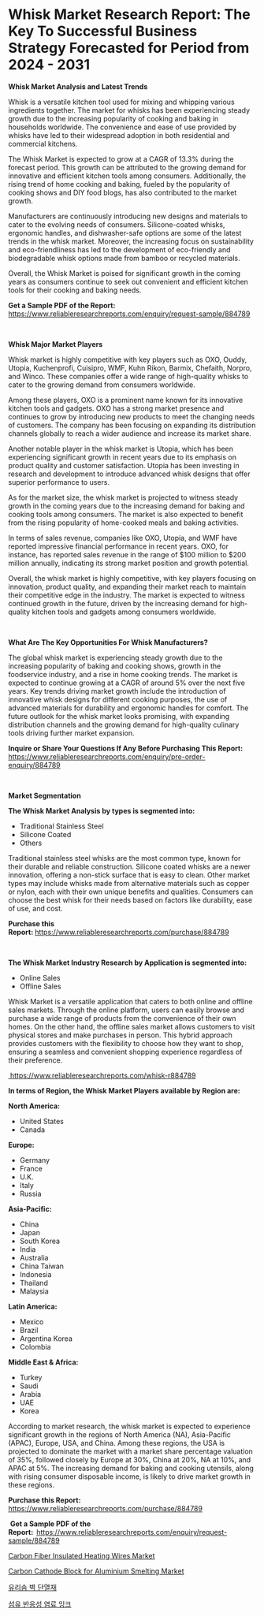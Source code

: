 <p><h1>Whisk Market Research Report: The Key To Successful Business Strategy Forecasted for Period from 2024 - 2031</h1></p><p><strong>Whisk Market Analysis and Latest Trends</strong></p>
<p><p>Whisk is a versatile kitchen tool used for mixing and whipping various ingredients together. The market for whisks has been experiencing steady growth due to the increasing popularity of cooking and baking in households worldwide. The convenience and ease of use provided by whisks have led to their widespread adoption in both residential and commercial kitchens.</p><p>The Whisk Market is expected to grow at a CAGR of 13.3% during the forecast period. This growth can be attributed to the growing demand for innovative and efficient kitchen tools among consumers. Additionally, the rising trend of home cooking and baking, fueled by the popularity of cooking shows and DIY food blogs, has also contributed to the market growth.</p><p>Manufacturers are continuously introducing new designs and materials to cater to the evolving needs of consumers. Silicone-coated whisks, ergonomic handles, and dishwasher-safe options are some of the latest trends in the whisk market. Moreover, the increasing focus on sustainability and eco-friendliness has led to the development of eco-friendly and biodegradable whisk options made from bamboo or recycled materials.</p><p>Overall, the Whisk Market is poised for significant growth in the coming years as consumers continue to seek out convenient and efficient kitchen tools for their cooking and baking needs.</p></p>
<p><strong>Get a Sample PDF of the Report:&nbsp;</strong> <a href="https://www.reliableresearchreports.com/enquiry/request-sample/884789">https://www.reliableresearchreports.com/enquiry/request-sample/884789</a></p>
<p>&nbsp;</p>
<p><strong>Whisk Major Market Players</strong></p>
<p><p>Whisk market is highly competitive with key players such as OXO, Ouddy, Utopia, Kuchenprofi, Cuisipro, WMF, Kuhn Rikon, Barmix, Chefaith, Norpro, and Winco. These companies offer a wide range of high-quality whisks to cater to the growing demand from consumers worldwide.</p><p>Among these players, OXO is a prominent name known for its innovative kitchen tools and gadgets. OXO has a strong market presence and continues to grow by introducing new products to meet the changing needs of customers. The company has been focusing on expanding its distribution channels globally to reach a wider audience and increase its market share.</p><p>Another notable player in the whisk market is Utopia, which has been experiencing significant growth in recent years due to its emphasis on product quality and customer satisfaction. Utopia has been investing in research and development to introduce advanced whisk designs that offer superior performance to users.</p><p>As for the market size, the whisk market is projected to witness steady growth in the coming years due to the increasing demand for baking and cooking tools among consumers. The market is also expected to benefit from the rising popularity of home-cooked meals and baking activities.</p><p>In terms of sales revenue, companies like OXO, Utopia, and WMF have reported impressive financial performance in recent years. OXO, for instance, has reported sales revenue in the range of $100 million to $200 million annually, indicating its strong market position and growth potential.</p><p>Overall, the whisk market is highly competitive, with key players focusing on innovation, product quality, and expanding their market reach to maintain their competitive edge in the industry. The market is expected to witness continued growth in the future, driven by the increasing demand for high-quality kitchen tools and gadgets among consumers worldwide.</p></p>
<p>&nbsp;</p>
<p><strong>What Are The Key Opportunities For Whisk Manufacturers?</strong></p>
<p><p>The global whisk market is experiencing steady growth due to the increasing popularity of baking and cooking shows, growth in the foodservice industry, and a rise in home cooking trends. The market is expected to continue growing at a CAGR of around 5% over the next five years. Key trends driving market growth include the introduction of innovative whisk designs for different cooking purposes, the use of advanced materials for durability and ergonomic handles for comfort. The future outlook for the whisk market looks promising, with expanding distribution channels and the growing demand for high-quality culinary tools driving further market expansion.</p></p>
<p><strong>Inquire or Share Your Questions If Any Before Purchasing This Report:</strong> <a href="https://www.reliableresearchreports.com/enquiry/pre-order-enquiry/884789">https://www.reliableresearchreports.com/enquiry/pre-order-enquiry/884789</a></p>
<p>&nbsp;</p>
<p><strong>Market Segmentation</strong></p>
<p><strong>The Whisk Market Analysis by types is segmented into:</strong></p>
<p><ul><li>Traditional Stainless Steel</li><li>Silicone Coated</li><li>Others</li></ul></p>
<p><p>Traditional stainless steel whisks are the most common type, known for their durable and reliable construction. Silicone coated whisks are a newer innovation, offering a non-stick surface that is easy to clean. Other market types may include whisks made from alternative materials such as copper or nylon, each with their own unique benefits and qualities. Consumers can choose the best whisk for their needs based on factors like durability, ease of use, and cost.</p></p>
<p><strong>Purchase this Report:&nbsp;</strong><a href="https://www.reliableresearchreports.com/purchase/884789">https://www.reliableresearchreports.com/purchase/884789</a></p>
<p>&nbsp;</p>
<p><strong>The Whisk Market Industry Research by Application is segmented into:</strong></p>
<p><ul><li>Online Sales</li><li>Offline Sales</li></ul></p>
<p><p>Whisk Market is a versatile application that caters to both online and offline sales markets. Through the online platform, users can easily browse and purchase a wide range of products from the convenience of their own homes. On the other hand, the offline sales market allows customers to visit physical stores and make purchases in person. This hybrid approach provides customers with the flexibility to choose how they want to shop, ensuring a seamless and convenient shopping experience regardless of their preference.</p></p>
<p><a href="https://www.reliableresearchreports.com/whisk-r884789">&nbsp;https://www.reliableresearchreports.com/whisk-r884789</a></p>
<p><strong>In terms of Region, the Whisk Market Players available by Region are:</strong></p>
<p>
    <p> <strong> North America: </strong>
        <ul>
            <li>United States</li>
            <li>Canada</li>
        </ul>
        </p> 
    <p> <strong> Europe: </strong>
        <ul>
            <li>Germany</li>
            <li>France</li>
            <li>U.K.</li>
            <li>Italy</li>
            <li>Russia</li>
        </ul>
        </p> 
    <p> <strong> Asia-Pacific: </strong>
        <ul>
            <li>China</li>
            <li>Japan</li>
            <li>South Korea</li>
            <li>India</li>
            <li>Australia</li>
            <li>China Taiwan</li>
            <li>Indonesia</li>
            <li>Thailand</li>
            <li>Malaysia</li>
        </ul>
        </p> 
    <p> <strong> Latin America: </strong>
        <ul>
            <li>Mexico</li>
            <li>Brazil</li>
            <li>Argentina Korea</li>
            <li>Colombia</li>
        </ul>
        </p> 
    <p> <strong> Middle East & Africa: </strong>
        <ul>
            <li>Turkey</li>
            <li>Saudi</li>
            <li>Arabia</li>
            <li>UAE</li>
            <li>Korea</li>
        </ul>
    </p>
    </p>
<p><p>According to market research, the whisk market is expected to experience significant growth in the regions of North America (NA), Asia-Pacific (APAC), Europe, USA, and China. Among these regions, the USA is projected to dominate the market with a market share percentage valuation of 35%, followed closely by Europe at 30%, China at 20%, NA at 10%, and APAC at 5%. The increasing demand for baking and cooking utensils, along with rising consumer disposable income, is likely to drive market growth in these regions.</p></p>
<p><strong>Purchase this Report: </strong><a href="https://www.reliableresearchreports.com/purchase/884789">https://www.reliableresearchreports.com/purchase/884789</a></p>
<p>&nbsp;<strong>Get a Sample PDF of the Report:&nbsp;&nbsp;</strong><a href="https://www.reliableresearchreports.com/enquiry/request-sample/884789">https://www.reliableresearchreports.com/enquiry/request-sample/884789</a></p>
<p><strong></strong></p>
<p><p><a href="https://github.com/CliffMedina6/Market-Research-Report-List-5/blob/main/carbon-fiber-insulated-heating-wires-market.md">Carbon Fiber Insulated Heating Wires Market</a></p><p><a href="https://github.com/provorikovar/Market-Research-Report-List-5/blob/main/carbon-cathode-block-for-aluminium-smelting-market.md">Carbon Cathode Block for Aluminium Smelting Market</a></p><p><a href="https://github.com/sarassiksa/Market-Research-Report-List-1/blob/main/5766058147021.md">유리솜 벽 단열재</a></p><p><a href="https://github.com/LoganRew1964/Market-Research-Report-List-1/blob/main/4313347147022.md">섬유 반응성 염료 잉크</a></p></p>
